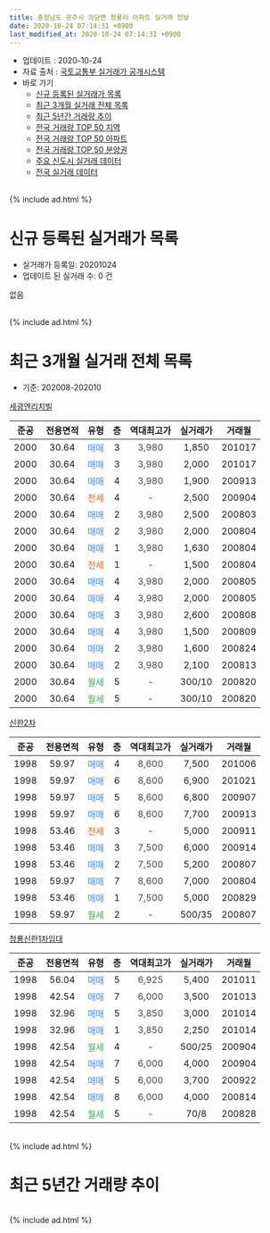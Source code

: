 ```yaml
---
title: 충청남도 공주시 의당면 청룡리 아파트 실거래 정보
date: 2020-10-24 07:14:31 +0900
last_modified_at: 2020-10-24 07:14:31 +0900
---
```


* 업데이트 : 2020-10-24
* 자료 출처 : [국토교통부 실거래가 공개시스템](http://rt.molit.go.kr)
* 바로 가기
    * [신규 등록된 실거래가 목록](#신규-등록된-실거래가-목록)
    * [최근 3개월 실거래 전체 목록](#최근-3개월-실거래-전체-목록)
    * [최근 5년간 거래량 추이](#최근-5년간-거래량-추이)
    * [전국 거래량 TOP 50 지역](https://inasie.github.io/apt-trade-info/최근-3개월-전국에서-가장-거래가-많이-발생한-지역)
    * [전국 거래량 TOP 50 아파트](https://inasie.github.io/apt-trade-info/최근-3개월-전국에서-가장-거래가-많이-발생한-아파트)
    * [전국 거래량 TOP 50 분양권](https://inasie.github.io/apt-trade-info/최근-3개월-전국에서-가장-거래가-많이-발생한-분양권)
    * [주요 신도시 실거래 데이터](https://inasie.github.io/apt-trade-info/주요-신도시)
    * [전국 실거래 데이터](https://inasie.github.io/apt-trade-info/전국)
<br>
{% include ad.html %}
<br>

# 신규 등록된 실거래가 목록
* 실거래가 등록일: 20201024
* 업데이트 된 실거래 수: 0 건

없음

<br>
{% include ad.html %}
<br>

# 최근 3개월 실거래 전체 목록
* 기준: 202008-202010


[세광엔리치빌](https://search.naver.com/search.naver?query=%EC%B6%A9%EC%B2%AD%EB%82%A8%EB%8F%84+%EA%B3%B5%EC%A3%BC%EC%8B%9C+%EC%9D%98%EB%8B%B9%EB%A9%B4+%EC%B2%AD%EB%A3%A1%EB%A6%AC+%EC%84%B8%EA%B4%91%EC%97%94%EB%A6%AC%EC%B9%98%EB%B9%8C)

|준공|전용면적|유형|층|역대최고가|실거래가|거래월|
|:---:|:---:|:---:|:---:|:---:|:---:|:---:|
|2000|30.64|<span style="color:#4285f3">매매</span>|3|<span style="color:#444444">3,980</span>|1,850|201017|
|2000|30.64|<span style="color:#4285f3">매매</span>|3|<span style="color:#444444">3,980</span>|2,000|201017|
|2000|30.64|<span style="color:#4285f3">매매</span>|4|<span style="color:#444444">3,980</span>|1,900|200913|
|2000|30.64|<span style="color:#ff5a00">전세</span>|4|<span style="color:#444444">-</span>|2,500|200904|
|2000|30.64|<span style="color:#4285f3">매매</span>|2|<span style="color:#444444">3,980</span>|2,500|200803|
|2000|30.64|<span style="color:#4285f3">매매</span>|2|<span style="color:#444444">3,980</span>|2,000|200804|
|2000|30.64|<span style="color:#4285f3">매매</span>|1|<span style="color:#444444">3,980</span>|1,630|200804|
|2000|30.64|<span style="color:#ff5a00">전세</span>|1|<span style="color:#444444">-</span>|1,500|200804|
|2000|30.64|<span style="color:#4285f3">매매</span>|4|<span style="color:#444444">3,980</span>|2,000|200805|
|2000|30.64|<span style="color:#4285f3">매매</span>|4|<span style="color:#444444">3,980</span>|2,000|200805|
|2000|30.64|<span style="color:#4285f3">매매</span>|3|<span style="color:#444444">3,980</span>|2,600|200808|
|2000|30.64|<span style="color:#4285f3">매매</span>|4|<span style="color:#444444">3,980</span>|1,500|200809|
|2000|30.64|<span style="color:#4285f3">매매</span>|2|<span style="color:#444444">3,980</span>|1,600|200824|
|2000|30.64|<span style="color:#4285f3">매매</span>|2|<span style="color:#444444">3,980</span>|2,100|200813|
|2000|30.64|<span style="color:#34a853">월세</span>|5|<span style="color:#444444">-</span>|300/10|200820|
|2000|30.64|<span style="color:#34a853">월세</span>|5|<span style="color:#444444">-</span>|300/10|200820|

[신한2차](https://search.naver.com/search.naver?query=%EC%B6%A9%EC%B2%AD%EB%82%A8%EB%8F%84+%EA%B3%B5%EC%A3%BC%EC%8B%9C+%EC%9D%98%EB%8B%B9%EB%A9%B4+%EC%B2%AD%EB%A3%A1%EB%A6%AC+%EC%8B%A0%ED%95%9C2%EC%B0%A8)

|준공|전용면적|유형|층|역대최고가|실거래가|거래월|
|:---:|:---:|:---:|:---:|:---:|:---:|:---:|
|1998|59.97|<span style="color:#4285f3">매매</span>|4|<span style="color:#444444">8,600</span>|7,500|201006|
|1998|59.97|<span style="color:#4285f3">매매</span>|6|<span style="color:#444444">8,600</span>|6,900|201021|
|1998|59.97|<span style="color:#4285f3">매매</span>|5|<span style="color:#444444">8,600</span>|6,800|200907|
|1998|59.97|<span style="color:#4285f3">매매</span>|6|<span style="color:#444444">8,600</span>|7,700|200913|
|1998|53.46|<span style="color:#ff5a00">전세</span>|3|<span style="color:#444444">-</span>|5,000|200911|
|1998|53.46|<span style="color:#4285f3">매매</span>|3|<span style="color:#444444">7,500</span>|6,000|200914|
|1998|53.46|<span style="color:#4285f3">매매</span>|2|<span style="color:#444444">7,500</span>|5,200|200807|
|1998|59.97|<span style="color:#4285f3">매매</span>|7|<span style="color:#444444">8,600</span>|7,000|200804|
|1998|53.46|<span style="color:#4285f3">매매</span>|1|<span style="color:#444444">7,500</span>|5,000|200829|
|1998|59.97|<span style="color:#34a853">월세</span>|2|<span style="color:#444444">-</span>|500/35|200807|

[청룡신한1차임대](https://search.naver.com/search.naver?query=%EC%B6%A9%EC%B2%AD%EB%82%A8%EB%8F%84+%EA%B3%B5%EC%A3%BC%EC%8B%9C+%EC%9D%98%EB%8B%B9%EB%A9%B4+%EC%B2%AD%EB%A3%A1%EB%A6%AC+%EC%B2%AD%EB%A3%A1%EC%8B%A0%ED%95%9C1%EC%B0%A8%EC%9E%84%EB%8C%80)

|준공|전용면적|유형|층|역대최고가|실거래가|거래월|
|:---:|:---:|:---:|:---:|:---:|:---:|:---:|
|1998|56.04|<span style="color:#4285f3">매매</span>|5|<span style="color:#444444">6,925</span>|5,400|201011|
|1998|42.54|<span style="color:#4285f3">매매</span>|7|<span style="color:#444444">6,000</span>|3,500|201013|
|1998|32.96|<span style="color:#4285f3">매매</span>|5|<span style="color:#444444">3,850</span>|3,000|201014|
|1998|32.96|<span style="color:#4285f3">매매</span>|1|<span style="color:#444444">3,850</span>|2,250|201014|
|1998|42.54|<span style="color:#34a853">월세</span>|4|<span style="color:#444444">-</span>|500/25|200904|
|1998|42.54|<span style="color:#4285f3">매매</span>|7|<span style="color:#444444">6,000</span>|4,000|200904|
|1998|42.54|<span style="color:#4285f3">매매</span>|5|<span style="color:#444444">6,000</span>|3,700|200922|
|1998|42.54|<span style="color:#4285f3">매매</span>|8|<span style="color:#444444">6,000</span>|4,000|200814|
|1998|42.54|<span style="color:#34a853">월세</span>|5|<span style="color:#444444">-</span>|70/8|200828|


<br>
{% include ad.html %}
<br>

# 최근 5년간 거래량 추이


<div style="width:100%;">
    <canvas id="deal_progress" height="200"></canvas>
</div>

<script>
new Chart(document.getElementById("deal_progress"), {
    type: 'line',
    data: {
        labels: ['201510','201511','201512','201601','201602','201603','201604','201605','201606','201607','201608','201609','201610','201611','201612','201701','201702','201703','201704','201705','201706','201707','201708','201709','201710','201711','201712','201801','201802','201803','201804','201805','201806','201807','201808','201809','201810','201811','201812','201901','201902','201903','201904','201905','201906','201907','201908','201909','201910','201911','201912','202001','202002','202003','202004','202005','202006','202007','202008','202009','202010'],
        datasets: [{
            label: '매매',
            pointRadius: 1,
            data: [3, 4, 2, 3, 3, 9, 2, 3, 5, 6, 4, 4, 6, 4, 8, 2, 8, 13, 4, 9, 6, 2, 2, 3, 5, 4, 4, 5, 3, 3, 4, 8, 3, 0, 4, 6, 3, 5, 2, 3, 3, 2, 2, 2, 2, 3, 4, 4, 4, 4, 4, 4, 9, 7, 7, 6, 5, 10, 13, 6, 8],
            borderColor: "rgba(255, 201, 14, 1)",
            backgroundColor: "rgba(255, 201, 14, 0.5)",
            fill: false,
            lineTension: 0
        },{
            label: '전월세',
            pointRadius: 1,
            data: [8, 5, 7, 9, 8, 13, 6, 10, 7, 4, 8, 1, 5, 3, 2, 2, 4, 6, 5, 2, 3, 4, 8, 3, 3, 3, 5, 4, 6, 4, 1, 4, 2, 5, 5, 4, 4, 1, 2, 7, 3, 6, 3, 7, 3, 7, 2, 3, 2, 6, 5, 3, 4, 3, 7, 3, 2, 6, 5, 3, 0],
            borderColor: "rgba(0, 141, 185, 1)",
            backgroundColor: "rgba(0, 141, 185, 0.5)",
            fill: false,
            lineTension: 0
        }
        ]
    },
    options: {
        responsive: true,
        title: {
            display: false
        },
        tooltips: {
            mode: 'index',
            intersect: false
        },
        hover: {
            mode: 'nearest',
            intersect: true
        },
        scales: {
            xAxes: [{
                display: true,
                scaleLabel: {
                    display: true,
                    labelString: '년/월'
                }
            }],
            yAxes: [{
                display: true,
                ticks: {
                    suggestedMin: 0,
                },
                scaleLabel: {
                    display: true,
                    labelString: '실거래 수'
                }
            }]
        }
    }
});

</script>


<br>
{% include ad.html %}
<br>

